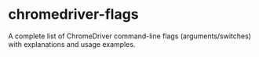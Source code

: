 # chromedriver-flags
A complete list of ChromeDriver command-line flags (arguments/switches) with explanations and usage examples.
